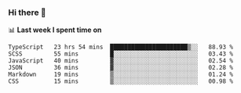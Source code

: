### Hi there 👋

<!--
**DBvc/DBvc** is a ✨ _special_ ✨ repository because its `README.md` (this file) appears on your GitHub profile.

Here are some ideas to get you started:

- 🔭 I’m currently working on ...
- 🌱 I’m currently learning ...
- 👯 I’m looking to collaborate on ...
- 🤔 I’m looking for help with ...
- 💬 Ask me about ...
- 📫 How to reach me: ...
- 😄 Pronouns: ...
- ⚡ Fun fact: ...
-->

📊 **Last week I spent time on**
<!--START_SECTION:waka-->

```text
TypeScript   23 hrs 54 mins  ██████████████████████▒░░   88.93 %
SCSS         55 mins         █░░░░░░░░░░░░░░░░░░░░░░░░   03.43 %
JavaScript   40 mins         ▓░░░░░░░░░░░░░░░░░░░░░░░░   02.54 %
JSON         36 mins         ▓░░░░░░░░░░░░░░░░░░░░░░░░   02.28 %
Markdown     19 mins         ▒░░░░░░░░░░░░░░░░░░░░░░░░   01.24 %
CSS          15 mins         ▒░░░░░░░░░░░░░░░░░░░░░░░░   00.98 %
```

<!--END_SECTION:waka-->
